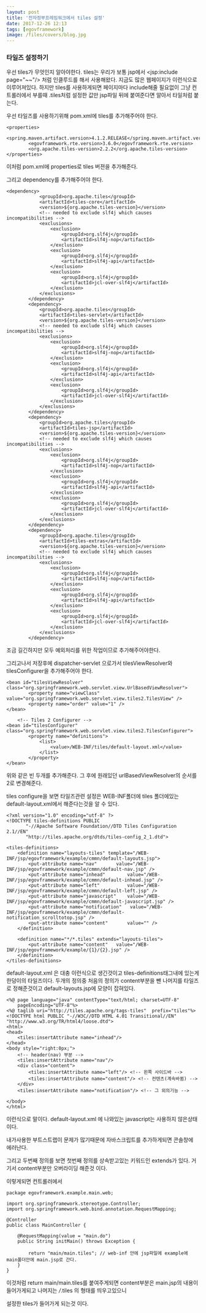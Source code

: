```yaml
---
layout: post
title: '전자정부프레임워크에서 tiles 설정'
date: 2017-12-26 12:13
tags: [egovframework]
image: /files/covers/blog.jpg
---
```


### 타일즈 설정하기

우선 tiles가 무엇인지 알아야한다.
tiles는 우리가 보통 jsp에서 <jsp:include page="~~"/> 처럼 인클루드를 해서 사용해왔다.
지금도 많은 웹페이지가 이런식으로 이루어져있다.
하지만 tiles를 사용하게되면 페이지마다 include해줄 필요없이 그냥 컨트롤러에서 부를때 .tiles처럼 설정한 값만 jsp파일 뒤에 붙여준다면
알아서 타일처럼 붙는다.

우선 타일즈를 사용하기위해 pom.xml에 tiles를 추가해주어야 한다.

```
<properties>
	    <spring.maven.artifact.version>4.1.2.RELEASE</spring.maven.artifact.version>
		<egovframework.rte.version>3.6.0</egovframework.rte.version>
		<org.apache.tiles-version>2.2.2</org.apache.tiles-version>
</properties>
```

이처럼 pom.xml에 properties로 tiles 버젼을 추가해준다.

그리고 dependency를 추가해주어야 한다.

```
<dependency>
			<groupId>org.apache.tiles</groupId>
			<artifactId>tiles-core</artifactId>
			<version>${org.apache.tiles-version}</version>
			<!-- needed to exclude slf4j which causes incompatibilities -->
			<exclusions>
				<exclusion>
					<groupId>org.slf4j</groupId>
					<artifactId>slf4j-nop</artifactId>
				</exclusion>
				<exclusion>
					<groupId>org.slf4j</groupId>
					<artifactId>slf4j-api</artifactId>
				</exclusion>
				<exclusion>
					<groupId>org.slf4j</groupId>
					<artifactId>jcl-over-slf4j</artifactId>
				</exclusion>
			</exclusions>
		</dependency>
		<dependency>
			<groupId>org.apache.tiles</groupId>
			<artifactId>tiles-servlet</artifactId>
			<version>${org.apache.tiles-version}</version>
			<!-- needed to exclude slf4j which causes incompatibilities -->
			<exclusions>
				<exclusion>
					<groupId>org.slf4j</groupId>
					<artifactId>slf4j-nop</artifactId>
				</exclusion>
				<exclusion>
					<groupId>org.slf4j</groupId>
					<artifactId>slf4j-api</artifactId>
				</exclusion>
				<exclusion>
					<groupId>org.slf4j</groupId>
					<artifactId>jcl-over-slf4j</artifactId>
				</exclusion>
			</exclusions>
		</dependency>
		<dependency>
			<groupId>org.apache.tiles</groupId>
			<artifactId>tiles-jsp</artifactId>
			<version>${org.apache.tiles-version}</version>
			<!-- needed to exclude slf4j which causes incompatibilities -->
			<exclusions>
				<exclusion>
					<groupId>org.slf4j</groupId>
					<artifactId>slf4j-nop</artifactId>
				</exclusion>
				<exclusion>
					<groupId>org.slf4j</groupId>
					<artifactId>slf4j-api</artifactId>
				</exclusion>
				<exclusion>
					<groupId>org.slf4j</groupId>
					<artifactId>jcl-over-slf4j</artifactId>
				</exclusion>
			</exclusions>
		</dependency>
		<dependency>
			<groupId>org.apache.tiles</groupId>
			<artifactId>tiles-extras</artifactId>
			<version>${org.apache.tiles-version}</version>
			<!-- needed to exclude slf4j which causes incompatibilities -->
			<exclusions>
				<exclusion>
					<groupId>org.slf4j</groupId>
					<artifactId>slf4j-nop</artifactId>
				</exclusion>
				<exclusion>
					<groupId>org.slf4j</groupId>
					<artifactId>slf4j-api</artifactId>
				</exclusion>
				<exclusion>
					<groupId>org.slf4j</groupId>
					<artifactId>jcl-over-slf4j</artifactId>
				</exclusion>
			</exclusions>
		</dependency>
```

조금 길긴하지만 모두 예외처리를 위한 작업이므로 추가해주어야한다.

그리고나서 저장후에 dispatcher-servlet 으로가서 tilesViewResolver와  tilesConfigurer을 추가해주어야 한다.

```
<bean id="tilesViewResolver" class="org.springframework.web.servlet.view.UrlBasedViewResolver">
  		<property name="viewClass" value="org.springframework.web.servlet.view.tiles2.TilesView" />
  		<property name="order" value="1" />
</bean>

 	<!-- Tiles 2 Configurer -->
<bean id="tilesConfigurer" class="org.springframework.web.servlet.view.tiles2.TilesConfigurer">
  		<property name="definitions">
   			<list>
    			<value>/WEB-INF/tiles/default-layout.xml</value>
   			</list>
  		</property>
</bean>
```

위와 같은 빈 두개를 추가해준다.
그 후에 원래있던 urlBasedViewResolver의 순서를 2로 변경해준다.

tiles configure을 보면 타일즈관련 설정은 WEB-INF폴더에 tiles 폴더에있는 default-layout.xml에서 해준다는것을 알 수 있다.

```
<?xml version="1.0" encoding="utf-8" ?>
<!DOCTYPE tiles-definitions PUBLIC
       "-//Apache Software Foundation//DTD Tiles Configuration 2.1//EN"
       "http://tiles.apache.org/dtds/tiles-config_2_1.dtd">
 
<tiles-definitions>
	<definition name="layouts-tiles" template="/WEB-INF/jsp/egovframework/example/cmmn/default-layouts.jsp">
	  	<put-attribute name="nav"    	value="/WEB-INF/jsp/egovframework/example/cmmn/default-nav.jsp" />
	  	<put-attribute name="inhead"    	value="/WEB-INF/jsp/egovframework/example/cmmn/default-inhead.jsp" />
	  	<put-attribute name="left"    		value="/WEB-INF/jsp/egovframework/example/cmmn/default-left.jsp" />
	  	<put-attribute name="javascript"    value="/WEB-INF/jsp/egovframework/example/cmmn/default-javascript.jsp" />
	  	<put-attribute name="notification"   value="/WEB-INF/jsp/egovframework/example/cmmn/default-notification_scrolltotop.jsp" />
	  	<put-attribute name="content"   	value="" />
	</definition>
	
	<definition name="*/*.tiles" extends="layouts-tiles">
	  	<put-attribute name="content"   value="/WEB-INF/jsp/egovframework/example/{1}/{2}.jsp" />
	</definition>
</tiles-definitions>
```

default-layout.xml 은 대충 이런식으로 생긴것이고 tiles-definitions태그내에 있는게 한덩이의 타일즈이다.
두개의 정의중 처음의 정의가 content부분을 뺀 나머지를 타일즈로 정해준것이고
default-layouts.jsp에 모양이 잡혀있다.

```
<%@ page language="java" contentType="text/html; charset=UTF-8"
    pageEncoding="UTF-8"%>
<%@ taglib uri="http://tiles.apache.org/tags-tiles"  prefix="tiles"%>
<!DOCTYPE html PUBLIC "-//W3C//DTD HTML 4.01 Transitional//EN" "http://www.w3.org/TR/html4/loose.dtd">
<html>
<head>
	<tiles:insertAttribute name="inhead"/>
</head>
<body style="right:0px;">
	<!-- header(nav) 부분 -->
	<tiles:insertAttribute name="nav"/>
	<div class="content">
		<tiles:insertAttribute name="left"/> <!-- 왼쪽 사이드바 -->
		<tiles:insertAttribute name="content"/> <!-- 컨텐츠(계속바뀜) -->
	</div>
	<tiles:insertAttribute name="notification"/> <!-- 그 외의기능 -->
	
</body>
</html>

```
이런식으로 말이다. default-layout.xml 에 나와있는 javascript는 사용하지 않은상태이다.

내가사용한 부트스트랩이 문제가 많기때문에 자바스크립트를 추가하게되면 콘솔창에 에러난다.

그리고 두번째 정의를 보면 첫번째 정의를 상속받고있는 키워드인 extends가 있다. 거기서 content부분만 오버라이딩 해준것 이다.

이렇게되면 컨트롤러에서 

```
package egovframework.example.main.web;

import org.springframework.stereotype.Controller;
import org.springframework.web.bind.annotation.RequestMapping;

@Controller
public class MainController {
	
	@RequestMapping(value = "main.do")
	public String initMain() throws Exception {

		return "main/main.tiles"; // web-inf 안에 jsp파일에 example에 main폴더안에 main.jsp로 간다.
	}
}
```

이것처럼 return main/main.tiles를 붙여주게되면 content부분은 main.jsp의 내용이 들어가게되고 나머지는 */*.tiles 의 형태를 띄우고있으니

설정한 tiles가 들어가게 되는것 이다.



